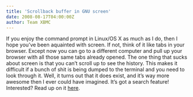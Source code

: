 ```yaml
---
title: 'Scrollback buffer in GNU screen'
date: 2008-08-17T04:00:00Z
author: Team XBMC
---
```

If you enjoy the command prompt in Linux/OS X as much as I do, then I hope you’ve been aquainted with screen. If not, think of it like tabs in your browser. Except now you can go to a different computer and pull up your browser with all those same tabs already opened. The one thing that sucks about screen is that you can’t scroll up to see the history. This makes it difficult if a bunch of shit is being dumped to the terminal and you need to look through it. Well, it turns out that it does exist, and it’s way more awesome then I ever could have imagined. It’s got a search feature! Interested? Read up on it [here](https://www.samsarin.com/blog/2007/03/11/gnu-screen-working-with-the-scrollback-buffer/).

 